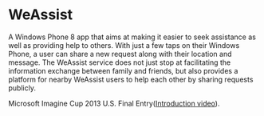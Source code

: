 WeAssist
========
A Windows Phone 8 app that aims at making it easier to seek assistance as well as providing help to others. With just a few taps on their Windows Phone, a user can share a new request along with their location and message. The WeAssist service does not just stop at facilitating the information exchange between family and friends, but also provides a platform for nearby WeAssist users to help each other by sharing requests publicly.

Microsoft Imagine Cup 2013 U.S. Final Entry([Introduction video](http://www.youtube.com/watch?v=VCsfqp7nuxI)).
